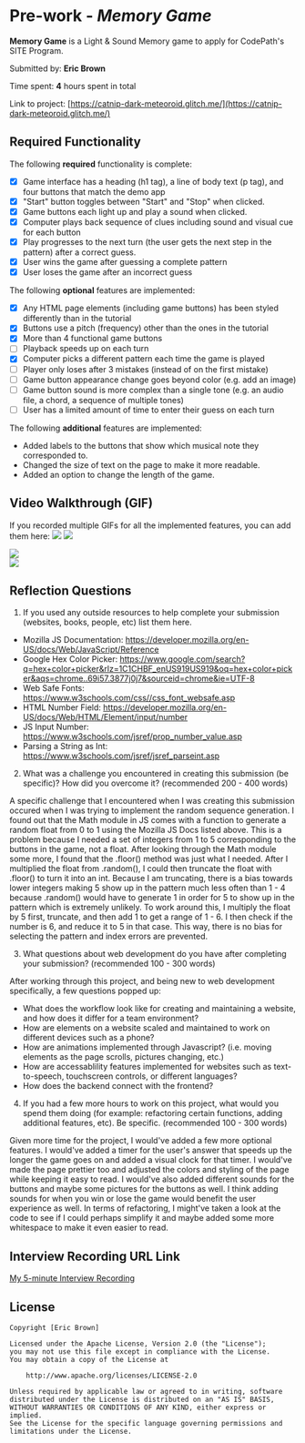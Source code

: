 # Pre-work - _Memory Game_

**Memory Game** is a Light & Sound Memory game to apply for CodePath's SITE Program.

Submitted by: **Eric Brown**

Time spent: **4** hours spent in total

Link to project: [https://catnip-dark-meteoroid.glitch.me/](https://catnip-dark-meteoroid.glitch.me/)


## Required Functionality

The following **required** functionality is complete:

- [x] Game interface has a heading (h1 tag), a line of body text (p tag), and four buttons that match the demo app
- [x] "Start" button toggles between "Start" and "Stop" when clicked.
- [x] Game buttons each light up and play a sound when clicked.
- [x] Computer plays back sequence of clues including sound and visual cue for each button
- [x] Play progresses to the next turn (the user gets the next step in the pattern) after a correct guess.
- [x] User wins the game after guessing a complete pattern
- [x] User loses the game after an incorrect guess

The following **optional** features are implemented:

- [x] Any HTML page elements (including game buttons) has been styled differently than in the tutorial
- [x] Buttons use a pitch (frequency) other than the ones in the tutorial
- [x] More than 4 functional game buttons
- [ ] Playback speeds up on each turn
- [x] Computer picks a different pattern each time the game is played
- [ ] Player only loses after 3 mistakes (instead of on the first mistake)
- [ ] Game button appearance change goes beyond color (e.g. add an image)
- [ ] Game button sound is more complex than a single tone (e.g. an audio file, a chord, a sequence of multiple tones)
- [ ] User has a limited amount of time to enter their guess on each turn

The following **additional** features are implemented:

- Added labels to the buttons that show which musical note they corresponded to.
- Changed the size of text on the page to make it more readable.
- Added an option to change the length of the game.

## Video Walkthrough (GIF)

If you recorded multiple GIFs for all the implemented features, you can add them here:
![](https://recordit.co/llLodbiXnR.gif)
![](http://recordit.co/NBERSjz9Yr.gif)

<img src="https://recordit.co/llLodbiXnR.gif"><br>
<img src="http://recordit.co/NBERSjz9Yr.gif"><br>

## Reflection Questions

1. If you used any outside resources to help complete your submission (websites, books, people, etc) list them here.

- Mozilla JS Documentation: https://developer.mozilla.org/en-US/docs/Web/JavaScript/Reference
- Google Hex Color Picker: https://www.google.com/search?q=hex+color+picker&rlz=1C1CHBF_enUS919US919&oq=hex+color+picker&aqs=chrome..69i57.3877j0j7&sourceid=chrome&ie=UTF-8
- Web Safe Fonts: https://www.w3schools.com/css//css_font_websafe.asp
- HTML Number Field: https://developer.mozilla.org/en-US/docs/Web/HTML/Element/input/number
- JS Input Number: https://www.w3schools.com/jsref/prop_number_value.asp
- Parsing a String as Int: https://www.w3schools.com/jsref/jsref_parseint.asp

2. What was a challenge you encountered in creating this submission (be specific)? How did you overcome it? (recommended 200 - 400 words)

A specific challenge that I encountered when I was creating this submission occured when I was trying to implement the random
sequence generation. I found out that the Math module in JS comes with a function to generate a random float from 0 to 1 using
the Mozilla JS Docs listed above. This is a problem because I needed a set of integers from 1 to 5 corresponding to the buttons
in the game, not a float. After looking through the Math module some more, I found that the .floor() method was just what I needed.
After I multiplied the float from .random(), I could then truncate the float with .floor() to turn it into an int. Because I am truncating,
there is a bias towards lower integers making 5 show up in the pattern much less often than 1 - 4 because .random() would have to generate 1
in order for 5 to show up in the pattern which is extremely unlikely. To work around this, I multiply the float by 5 first, truncate,
and then add 1 to get a range of 1 - 6. I then check if the number is 6, and reduce it to 5 in that case. This way, there is no bias for selecting the pattern
and index errors are prevented.

3. What questions about web development do you have after completing your submission? (recommended 100 - 300 words)

After working through this project, and being new to web development specifically, a few questions popped up:

- What does the workflow look like for creating and maintaining a website, and how does it differ for a team environment?
- How are elements on a website scaled and maintained to work on different devices such as a phone?
- How are animations implemented through Javascript? (i.e. moving elements as the page scrolls, pictures changing, etc.)
- How are accessablility features implemented for websites such as text-to-speech, touchscreen controls, or different languages?
- How does the backend connect with the frontend?

4. If you had a few more hours to work on this project, what would you spend them doing (for example: refactoring certain functions, adding additional features, etc). Be specific. (recommended 100 - 300 words)

Given more time for the project, I would've added a few more optional features. I would've added a timer for the user's answer that speeds up the longer the
game goes on and added a visual clock for that timer. I would've made the page prettier too and adjusted the colors and styling of the page while
keeping it easy to read. I would've also added different sounds for the buttons and maybe some pictures for the buttons as well. I think adding sounds
for when you win or lose the game would benefit the user experience as well. In terms of refactoring, I might've taken a look at the code to see if I could perhaps simplify it
and maybe added some more whitespace to make it even easier to read.

## Interview Recording URL Link

[My 5-minute Interview Recording](https://www.loom.com/share/f28ca7d387494eab8f6c8266d451dafd)

## License

    Copyright [Eric Brown]

    Licensed under the Apache License, Version 2.0 (the "License");
    you may not use this file except in compliance with the License.
    You may obtain a copy of the License at

        http://www.apache.org/licenses/LICENSE-2.0

    Unless required by applicable law or agreed to in writing, software
    distributed under the License is distributed on an "AS IS" BASIS,
    WITHOUT WARRANTIES OR CONDITIONS OF ANY KIND, either express or implied.
    See the License for the specific language governing permissions and
    limitations under the License.
